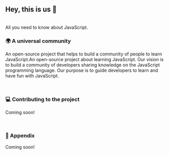 ## Hey, this is us 👋

<br>
All you need to know about JavaScript.

<br >

### 🌍 A universal community

An open-source project that helps to build a community of people to learn JavaScript.An open-source project about learning JavaScript. Our vision is to build a community of developers sharing knowledge on the JavaScript programming language. Our purpose is to guide developers to learn and have fun with JavaScript.

<br>

### 💻 Contributing to the project

Coming soon!

<br>

### 📌 Appendix

Coming soon!
